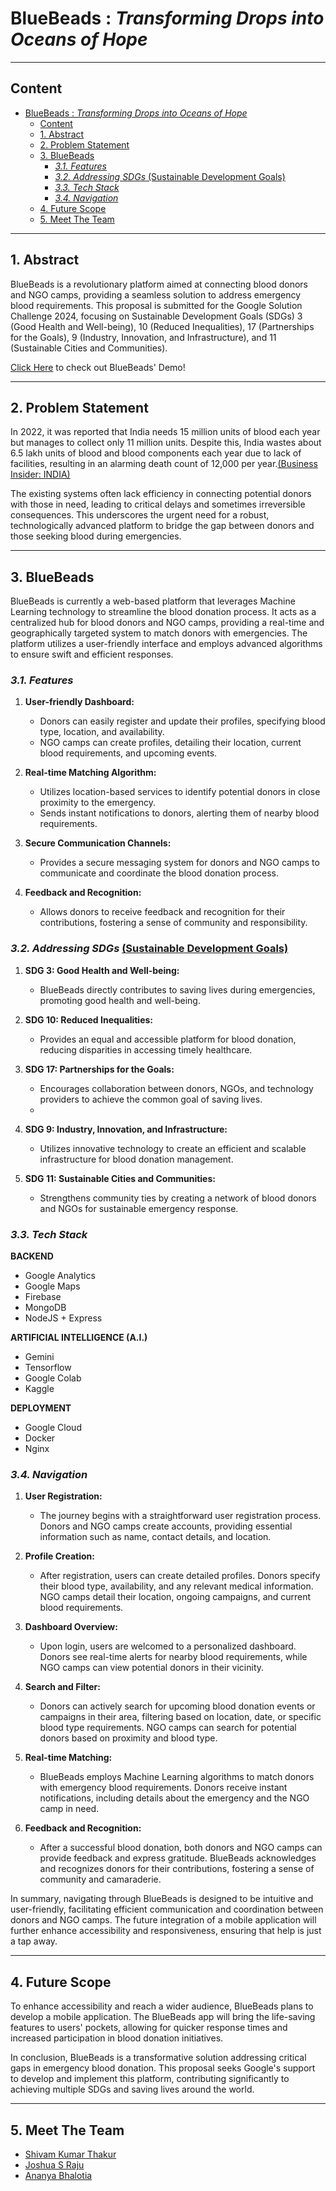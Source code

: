 # BlueBeads : *Transforming Drops into Oceans of Hope*
****
## Content
- [BlueBeads : *Transforming Drops into Oceans of Hope*](#bluebeads--transforming-drops-into-oceans-of-hope)
  - [Content](#content)
  - [1. Abstract](#1-abstract)
  - [2. Problem Statement](#2-problem-statement)
  - [3. BlueBeads](#3-bluebeads)
    - [*3.1. Features*](#31-features)
    - [*3.2. Addressing SDGs* (Sustainable Development Goals)](#32-addressing-sdgs-sustainable-development-goals)
    - [*3.3. Tech Stack*](#33-tech-stack)
    - [*3.4. Navigation*](#34-navigation)
  - [4.  Future Scope](#4--future-scope)
  - [5. Meet The Team](#5-meet-the-team)
****
## 1. Abstract

BlueBeads is a revolutionary platform aimed at connecting blood donors and NGO camps, providing a seamless solution to address emergency blood requirements. This proposal is submitted for the Google Solution Challenge 2024, focusing on Sustainable Development Goals (SDGs) 3 (Good Health and Well-being), 10 (Reduced Inequalities), 17 (Partnerships for the Goals), 9 (Industry, Innovation, and Infrastructure), and 11 (Sustainable Cities and Communities).

[Click Here](https://youtu.be/99P1bkjyJ6E?si=2c3mT8y5bk4Gg5j7) to check out BlueBeads' Demo!
****
## 2. Problem Statement

In 2022, it was reported that India needs 15 million units of blood each year but manages to collect only 11 million units. Despite this, India wastes about 6.5 lakh units of blood and blood components each year due to lack of facilities, resulting in an alarming death count of 12,000 per year.[(Business Insider: INDIA)](https://www.businessinsider.in/science/health/news/nearly-12000-individuals-die-every-day-due-to-lack-of-quality-blood/articleshow/92196089.cms) 

The existing systems often lack efficiency in connecting potential donors with those in need, leading to critical delays and sometimes irreversible consequences. This underscores the urgent need for a robust, technologically advanced platform to bridge the gap between donors and those seeking blood during emergencies.
****
## 3. BlueBeads

BlueBeads is currently a web-based platform that leverages Machine Learning technology to streamline the blood donation process. It acts as a centralized hub for blood donors and NGO camps, providing a real-time and geographically targeted system to match donors with emergencies. The platform utilizes a user-friendly interface and employs advanced algorithms to ensure swift and efficient responses.

### *3.1. Features*

1. **User-friendly Dashboard:**
   - Donors can easily register and update their profiles, specifying blood type, location, and availability.
   - NGO camps can create profiles, detailing their location, current blood requirements, and upcoming events.

2. **Real-time Matching Algorithm:**
   - Utilizes location-based services to identify potential donors in close proximity to the emergency.
   - Sends instant notifications to donors, alerting them of nearby blood requirements.

3. **Secure Communication Channels:**
   - Provides a secure messaging system for donors and NGO camps to communicate and coordinate the blood donation process.

4. **Feedback and Recognition:**
   - Allows donors to receive feedback and recognition for their contributions, fostering a sense of community and responsibility.

### *3.2. Addressing SDGs* [(Sustainable Development Goals)](https://sdgs.un.org/goals)

1. **SDG 3: Good Health and Well-being:**
   - BlueBeads directly contributes to saving lives during emergencies, promoting good health and well-being.

2. **SDG 10: Reduced Inequalities:**
   - Provides an equal and accessible platform for blood donation, reducing disparities in accessing timely healthcare.

3. **SDG 17: Partnerships for the Goals:**
   - Encourages collaboration between donors, NGOs, and technology providers to achieve the common goal of saving lives.
   - 
4. **SDG 9: Industry, Innovation, and Infrastructure:**
   - Utilizes innovative technology to create an efficient and scalable infrastructure for blood donation management.

5. **SDG 11: Sustainable Cities and Communities:**
   - Strengthens community ties by creating a network of blood donors and NGOs for sustainable emergency response.

### *3.3. Tech Stack*
**BACKEND**
- Google Analytics
- Google Maps
- Firebase
- MongoDB
- NodeJS + Express  

**ARTIFICIAL INTELLIGENCE (A.I.)**
- Gemini
- Tensorflow
- Google Colab
- Kaggle

**DEPLOYMENT**
- Google Cloud
- Docker
- Nginx

### *3.4. Navigation*

1. **User Registration:**
   - The journey begins with a straightforward user registration process. Donors and NGO camps create accounts, providing essential information such as name, contact details, and location.

2. **Profile Creation:**
   - After registration, users can create detailed profiles. Donors specify their blood type, availability, and any relevant medical information. NGO camps detail their location, ongoing campaigns, and current blood requirements.

3. **Dashboard Overview:**
   - Upon login, users are welcomed to a personalized dashboard. Donors see real-time alerts for nearby blood requirements, while NGO camps can view potential donors in their vicinity.

4. **Search and Filter:**
   - Donors can actively search for upcoming blood donation events or campaigns in their area, filtering based on location, date, or specific blood type requirements. NGO camps can search for potential donors based on proximity and blood type.

5. **Real-time Matching:**
   - BlueBeads employs Machine Learning algorithms to match donors with emergency blood requirements. Donors receive instant notifications, including details about the emergency and the NGO camp in need.

6. **Feedback and Recognition:**
   - After a successful blood donation, both donors and NGO camps can provide feedback and express gratitude. BlueBeads acknowledges and recognizes donors for their contributions, fostering a sense of community and camaraderie.

In summary, navigating through BlueBeads is designed to be intuitive and user-friendly, facilitating efficient communication and coordination between donors and NGO camps. The future integration of a mobile application will further enhance accessibility and responsiveness, ensuring that help is just a tap away.
****
## 4.  Future Scope

To enhance accessibility and reach a wider audience, BlueBeads plans to develop a mobile application. The BlueBeads app will bring the life-saving features to users' pockets, allowing for quicker response times and increased participation in blood donation initiatives.

In conclusion, BlueBeads is a transformative solution addressing critical gaps in emergency blood donation. This proposal seeks Google's support to develop and implement this platform, contributing significantly to achieving multiple SDGs and saving lives around the world.
****
## 5. Meet The Team
- [Shivam Kumar Thakur](https://github.com/shivam-kumar-thakur)
- [Joshua S Raju](https://github.com/JoshuaR26)
- [Ananya Bhalotia](https://github.com/ananyabhalotia) 